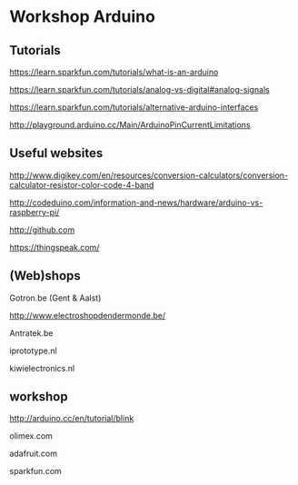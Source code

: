 # Workshop Arduino

## Tutorials

https://learn.sparkfun.com/tutorials/what-is-an-arduino

https://learn.sparkfun.com/tutorials/analog-vs-digital#analog-signals

https://learn.sparkfun.com/tutorials/alternative-arduino-interfaces

http://playground.arduino.cc/Main/ArduinoPinCurrentLimitations

## Useful websites

http://www.digikey.com/en/resources/conversion-calculators/conversion-calculator-resistor-color-code-4-band

http://codeduino.com/information-and-news/hardware/arduino-vs-raspberry-pi/

http://github.com

https://thingspeak.com/

## (Web)shops

Gotron.be (Gent & Aalst)

http://www.electroshopdendermonde.be/ 

Antratek.be

iprototype.nl

kiwielectronics.nl

## workshop

http://arduino.cc/en/tutorial/blink


olimex.com

adafruit.com

sparkfun.com
